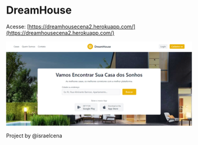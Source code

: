 # DreamHouse

Acesse: [https://dreamhousecena2.herokuapp.com/](https://dreamhousecena2.herokuapp.com/)

![img](./front.png)

Project by @israelcena
